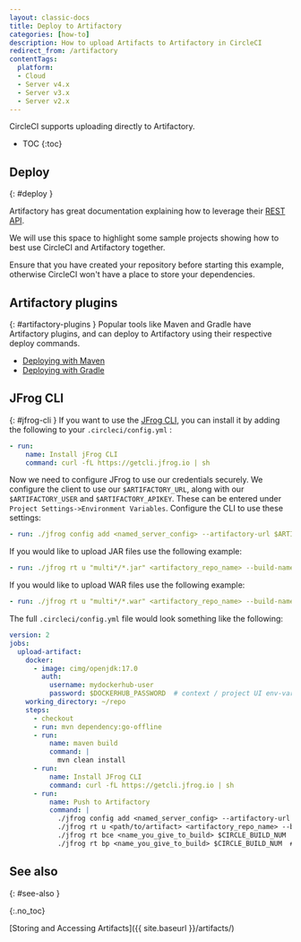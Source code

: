 ```yaml
---
layout: classic-docs
title: Deploy to Artifactory
categories: [how-to]
description: How to upload Artifacts to Artifactory in CircleCI
redirect_from: /artifactory
contentTags: 
  platform:
  - Cloud
  - Server v4.x
  - Server v3.x
  - Server v2.x
---
```


CircleCI supports uploading directly to Artifactory.

* TOC
{:toc}

## Deploy
{: #deploy }

Artifactory has great documentation explaining how to leverage their [REST API](https://www.jfrog.com/confluence/display/RTF/Artifactory+REST+API).

We will use this space to highlight some sample projects showing how to best use CircleCI and Artifactory together.

Ensure that you have created your repository before starting this example, otherwise CircleCI won't have a place to store your dependencies.

## Artifactory plugins
{: #artifactory-plugins }
Popular tools like Maven and Gradle have Artifactory plugins, and can deploy to Artifactory using their respective deploy commands.

- [Deploying with Maven](https://www.jfrog.com/confluence/display/RTF/Maven+Artifactory+Plugin)
- [Deploying with Gradle](https://www.jfrog.com/confluence/display/RTF/Gradle+Artifactory+Plugin)

## JFrog CLI
{: #jfrog-cli }
If you want to use the [JFrog CLI](https://www.jfrog.com/confluence/display/CLI/JFrog+CLI), you can install it by adding the following to your `.circleci/config.yml` :

```yml
- run:
    name: Install jFrog CLI
    command: curl -fL https://getcli.jfrog.io | sh

```

Now we need to configure JFrog to use our credentials securely. We configure the client to use our `$ARTIFACTORY_URL`, along with our `$ARTIFACTORY_USER` and `$ARTIFACTORY_APIKEY`. These can be entered under `Project Settings->Environment Variables`. Configure the CLI to use these settings:

```yml
- run: ./jfrog config add <named_server_config> --artifactory-url $ARTIFACTORY_URL --user $ARTIFACTORY_USER --apikey $ARTIFACTORY_APIKEY --interactive=false
```

If you would like to upload JAR files use the following example:

```yml
- run: ./jfrog rt u "multi*/*.jar" <artifactory_repo_name> --build-name=<name_you_give_to_build> --build-number=$CIRCLE_BUILD_NUM --flat=false
```

If you would like to upload WAR files use the following example:

```yml
- run: ./jfrog rt u "multi*/*.war" <artifactory_repo_name> --build-name=<name_you_give_to_build> --build-number=$CIRCLE_BUILD_NUM --flat=false
```

The full `.circleci/config.yml` file would look something like the following:

```yml
version: 2
jobs:
  upload-artifact:
    docker:
      - image: cimg/openjdk:17.0
        auth:
          username: mydockerhub-user
          password: $DOCKERHUB_PASSWORD  # context / project UI env-var reference
    working_directory: ~/repo
    steps:
      - checkout
      - run: mvn dependency:go-offline
      - run:
          name: maven build
          command: |
            mvn clean install
      - run:
          name: Install JFrog CLI
          command: curl -fL https://getcli.jfrog.io | sh
      - run:
          name: Push to Artifactory
          command: |
            ./jfrog config add <named_server_config> --artifactory-url $ARTIFACTORY_URL --user $ARTIFACTORY_USER --apikey $ARTIFACTORY_APIKEY --interactive=false
            ./jfrog rt u <path/to/artifact> <artifactory_repo_name> --build-name=<name_you_give_to_build> --build-number=$CIRCLE_BUILD_NUM
            ./jfrog rt bce <name_you_give_to_build> $CIRCLE_BUILD_NUM  # collects all environment variables on the agent
            ./jfrog rt bp <name_you_give_to_build> $CIRCLE_BUILD_NUM  # attaches ^^ to the build in artifactory
```

## See also
{: #see-also }

{:.no_toc}

[Storing and Accessing Artifacts]({{ site.baseurl }}/artifacts/)

